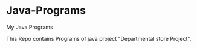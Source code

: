 # Java-Programs
My Java Programs

This Repo contains Programs of java project "Departmental store Project".
